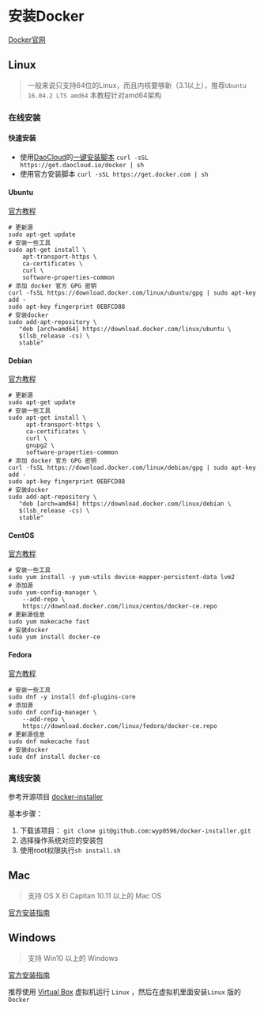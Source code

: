 # 安装Docker

[Docker官网](https://www.docker.com/community-edition#/download)

## Linux

> 一般来说只支持64位的Linux，而且内核要够新（3.1以上），推荐`Ubuntu 16.04.2 LTS amd64` 本教程针对amd64架构

### 在线安装

#### 快速安装

* 使用[DaoCloud](https://www.daocloud.io)的[一键安装脚本](http://get.daocloud.io/#install-docker)  `curl -sSL https://get.daocloud.io/docker | sh`
* 使用官方安装脚本 `curl -sSL https://get.docker.com | sh`

#### Ubuntu

[官方教程](https://docs.docker.com/engine/installation/linux/docker-ce/ubuntu/#install-docker-ce)

```shell
# 更新源
sudo apt-get update
# 安装一些工具
sudo apt-get install \
    apt-transport-https \
    ca-certificates \
    curl \
    software-properties-common
# 添加 docker 官方 GPG 密钥
curl -fsSL https://download.docker.com/linux/ubuntu/gpg | sudo apt-key add -
sudo apt-key fingerprint 0EBFCD88
# 安装docker
sudo add-apt-repository \
   "deb [arch=amd64] https://download.docker.com/linux/ubuntu \
   $(lsb_release -cs) \
   stable"
```

#### Debian

[官方教程](https://docs.docker.com/engine/installation/linux/docker-ce/debian/#install-docker-ce)

```shell
# 更新源
sudo apt-get update
# 安装一些工具
sudo apt-get install \
     apt-transport-https \
     ca-certificates \
     curl \
     gnupg2 \
     software-properties-common
# 添加 docker 官方 GPG 密钥
curl -fsSL https://download.docker.com/linux/debian/gpg | sudo apt-key add -
sudo apt-key fingerprint 0EBFCD88
# 安装docker
sudo add-apt-repository \
   "deb [arch=amd64] https://download.docker.com/linux/debian \
   $(lsb_release -cs) \
   stable"
```

#### CentOS

[官方教程](https://docs.docker.com/engine/installation/linux/docker-ce/centos/#install-docker-ce)

```shell
# 安装一些工具
sudo yum install -y yum-utils device-mapper-persistent-data lvm2
# 添加源
sudo yum-config-manager \
    --add-repo \
    https://download.docker.com/linux/centos/docker-ce.repo
# 更新源信息
sudo yum makecache fast
# 安装docker
sudo yum install docker-ce
```

#### Fedora

[官方教程](https://docs.docker.com/engine/installation/linux/docker-ce/fedora/#install-docker-ce)

```shell
# 安装一些工具
sudo dnf -y install dnf-plugins-core
# 添加源
sudo dnf config-manager \
    --add-repo \
    https://download.docker.com/linux/fedora/docker-ce.repo
# 更新源信息
sudo dnf makecache fast
# 安装docker
sudo dnf install docker-ce
```

### 离线安装

参考开源项目 [docker-installer](https://github.com/wyp0596/docker-installer)

基本步骤：

1. 下载该项目： `git clone git@github.com:wyp0596/docker-installer.git` 
2. 选择操作系统对应的安装包
3. 使用root权限执行`sh install.sh`

## Mac

> 支持  OS X El Capitan 10.11 以上的 Mac OS

[官方安装指南](https://store.docker.com/editions/community/docker-ce-desktop-mac)

## Windows

> 支持 Win10 以上的 Windows

[官方安装指南](https://store.docker.com/editions/community/docker-ce-desktop-windows)

推荐使用 [Virtual Box](https://www.virtualbox.org) 虚拟机运行 `Linux` ，然后在虚拟机里面安装`Linux` 版的`Docker` 






